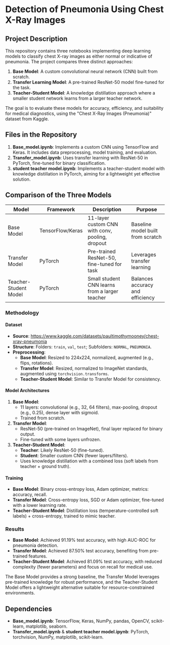 # Detection of Pneumonia Using Chest X-Ray Images

## Project Description

This repository contains three notebooks implementing deep learning models to classify chest X-ray images as either normal or indicative of pneumonia. The project compares three distinct approaches:

1. **Base Model**: A custom convolutional neural network (CNN) built from scratch.
2. **Transfer Learning Model**: A pre-trained ResNet-50 model fine-tuned for the task.
3. **Teacher-Student Model**: A knowledge distillation approach where a smaller student network learns from a larger teacher network.

The goal is to evaluate these models for accuracy, efficiency, and suitability for medical diagnostics, using the "Chest X-Ray Images (Pneumonia)" dataset from Kaggle.

## Files in the Repository

1. **Base_model.ipynb**: Implements a custom CNN using TensorFlow and Keras. It includes data preprocessing, model training, and evaluation.
2. **Transfer_model.ipynb**: Uses transfer learning with ResNet-50 in PyTorch, fine-tuned for binary classification.
3. **student teacher model.ipynb**: Implements a teacher-student model with knowledge distillation in PyTorch, aiming for a lightweight yet effective solution.

## Comparison of the Three Models

| Model                  | Framework         | Description                                      | Purpose                              |
|-----------------------|-------------------|--------------------------------------------------|--------------------------------------|
| Base Model            | TensorFlow/Keras  | 11-layer custom CNN with conv, pooling, dropout  | Baseline model built from scratch    |
| Transfer Model        | PyTorch           | Pre-trained ResNet-50, fine-tuned for task       | Leverages transfer learning          |
| Teacher-Student Model | PyTorch           | Small student CNN learns from a larger teacher   | Balances accuracy and efficiency     |

### Methodology

#### Dataset
- **Source**: https://www.kaggle.com/datasets/paultimothymooney/chest-xray-pneumonia
- **Structure**: Folders: `train`, `val`, `test`; Subfolders: `NORMAL`, `PNEUMONIA`.
- **Preprocessing**:
  - **Base Model**: Resized to 224x224, normalized, augmented (e.g., flips, rotations).
  - **Transfer Model**: Resized, normalized to ImageNet standards, augmented using `torchvision.transforms`.
  - **Teacher-Student Model**: Similar to Transfer Model for consistency.

#### Model Architectures
1. **Base Model**:
   - 11 layers: convolutional (e.g., 32, 64 filters), max-pooling, dropout (e.g., 0.25), dense layer with sigmoid.
   - Trained from scratch.
2. **Transfer Model**:
   - ResNet-50 (pre-trained on ImageNet), final layer replaced for binary output.
   - Fine-tuned with some layers unfrozen.
3. **Teacher-Student Model**:
   - **Teacher**: Likely ResNet-50 (fine-tuned).
   - **Student**: Smaller custom CNN (fewer layers/filters).
   - Uses knowledge distillation with a combined loss (soft labels from teacher + ground truth).

#### Training
- **Base Model**: Binary cross-entropy loss, Adam optimizer, metrics: accuracy, recall.
- **Transfer Model**: Cross-entropy loss, SGD or Adam optimizer, fine-tuned with a lower learning rate.
- **Teacher-Student Model**: Distillation loss (temperature-controlled soft labels) + cross-entropy, trained to mimic teacher.

### Results
- **Base Model**: Achieved 91.19% test accuracy, with high AUC-ROC for pneumonia detection.
- **Transfer Model**: Achieved 87.50% test accuracy, benefiting from pre-trained features.
- **Teacher-Student Model**: Achieved 81.09% test accuracy, with reduced complexity (fewer parameters) and focus on recall for medical use.

The Base Model provides a strong baseline, the Transfer Model leverages pre-trained knowledge for robust performance, and the Teacher-Student Model offers a lightweight alternative suitable for resource-constrained environments.

## Dependencies

- **Base_model.ipynb**: TensorFlow, Keras, NumPy, pandas, OpenCV, scikit-learn, matplotlib, seaborn.
- **Transfer_model.ipynb** & **student teacher model.ipynb**: PyTorch, torchvision, NumPy, matplotlib, scikit-learn.


